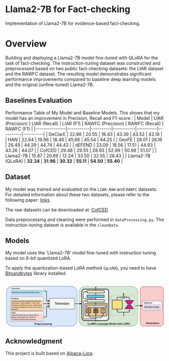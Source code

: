 # Llama2-7B for Fact-checking
Implementation of Llama2-7B for evidence-based fact-checking.

# Overview
Building and deploying a Llama2-7B model fine-tuned with QLoRA for the task of fact-checking. The instruction-tuning dataset was constructed and preprocessed based on two public fact-checking datasets: the LIAR dataset and the RAWFC dataset. The resulting model demonstrates significant performance improvements compared to baseline deep learning models and the original (unfine-tuned) Llama2-7B.

## Baselines Evaluation
Performance Table of My Model and Baseline Models. This shows that my model has an improvement in Precision, Recall and F1-score :
| Model         | LIAR (Precision) | LIAR (Recall) | LIAR (F1) | RAWFC (Precision) | RAWFC (Recall) | RAWFC (F1) |
|---------------|-----------|----------|-----------|----------|----------|----------|
| DeClarE    | 22.86     | 20.55    | 18.43     | 43.39    | 43.52   | 42.18    |
| HAN   | 22.64     | 19.96    | 18.46     | 45.66   | 45.54   | 44.25   |
| GenFE   | 28.01     | 26.16    | 26.49     | 44.29    | 44.74    | 44.43   |
| dEFEND   | 23.09     | 18.56    | 17.51     | 44.93    | 43.26   | 44.07    |
| CofCED   | 29.48      | 29.55    | 28.93     | 52.99    | 50.99   | 51.07    |
| Llama2-7B    | 15.87     | 20.69    | 12.24     | 33.50    | 32.55    | 26.43    |
| Llama2-7B (QLoRA)   | **32.24**    | **31.96**   | **30.32**   | **55.11** | **54.50** | **55.40** |

## Dataset
My model was trained and evaluated on the `LIAR-RAW` and `RAWFC` datasets. For detailed information about these two datasets, please refer to the following paper: [links](https://arxiv.org/pdf/2209.14642).

The raw datasets can be downloaded at: [CofCED](https://github.com/Nicozwy/CofCED)

Data preprocessing and cleaning were performed in `dataProcessing.py`. The instruction-tuning dataset is available in the `cleanData`.

## Models
My model uses the 'Llama2-7B' model fine-tuned with instruction tuning based on 8-bit quantized LoRA.

To apply the quantization-based LoRA method (`qLoRA`), you need to have [Bitsandbytes](https://github.com/bitsandbytes-foundation/bitsandbytes) library installed.
<p align="center">
    <br>
    <a href="[https://github.com/safe](https://github.com/ntn2110q1/Llama2-7B---Fact-checking)">
        <img src="https://github.com/ntn2110q1/Llama2-7B---Fact-checking/blob/main/frameWork.png" width="1000"/>
    </a>
    <br>
<p>

## Acknowledgment
This project is built based on [Alpaca-Lora](https://github.com/tloen/alpaca-lora.git).

